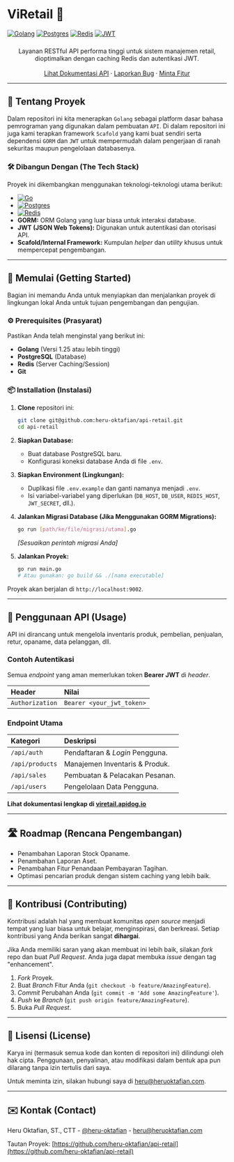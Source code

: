 # ViRetail 🚀

[![Golang](https://img.shields.io/badge/Golang-1.25%2B-blue.svg)](https://golang.org/)
[![Postgres](https://img.shields.io/badge/PostgreSQL-17.4-yellow)](https://www.postgresql.org/)
[![Redis](https://img.shields.io/badge/Redis-7.4%2B-red)](https://www.redis.io)
[![JWT](https://img.shields.io/badge/TokenJWT-v5.3%2B-purple)](https://www.jwt.io/)

###

<div align="center">
    Layanan RESTful API performa tinggi untuk sistem manajemen retail, dioptimalkan dengan caching Redis dan autentikasi JWT.
    <br />
    <br />
    <a href="https://viretail.apidog.io">Lihat Dokumentasi API</a>
    ·
    <a href="[Link ke Issue Tracker]">Laporkan Bug</a>
    ·
    <a href="[Link ke Kontribusi Proyek]">Minta Fitur</a>
</div>

---

## 🧐 Tentang Proyek

Dalam repositori ini kita menerapkan `Golang` sebagai platform dasar bahasa pemrograman yang digunakan dalam pembuatan `API`.
Di dalam repositori ini juga kami terapkan framework `Scafold` yang kami buat sendiri serta dependensi `GORM` dan `JWT` untuk mempermudah dalam pengerjaan di ranah sekuritas maupun pengelolaan databasenya.

### 🛠️ Dibangun Dengan (The Tech Stack)

Proyek ini dikembangkan menggunakan teknologi-teknologi utama berikut:

* [![Go](https://img.shields.io/badge/go-%2300ADD8.svg?style=for-the-badge&logo=go&logoColor=white)](https://go.dev/)
* [![Postgres](https://img.shields.io/badge/postgres-%23316192.svg?style=for-the-badge&logo=postgresql&logoColor=white)](https://www.postgresql.org/)
* [![Redis](https://img.shields.io/badge/redis-%23DD0031.svg?style=for-the-badge&logo=redis&logoColor=white)](https://redis.io/)
* **GORM:** ORM Golang yang luar biasa untuk interaksi database.
* **JWT (JSON Web Tokens):** Digunakan untuk autentikasi dan otorisasi API.
* **Scafold/Internal Framework:** Kumpulan *helper* dan *utility* khusus untuk mempercepat pengembangan.

---

## 🏁 Memulai (Getting Started)

Bagian ini memandu Anda untuk menyiapkan dan menjalankan proyek di lingkungan lokal Anda untuk tujuan pengembangan dan pengujian.

### ⚙️ Prerequisites (Prasyarat)

Pastikan Anda telah menginstal yang berikut ini:

* **Golang** (Versi 1.25 atau lebih tinggi)
* **PostgreSQL** (Database)
* **Redis** (Server Caching/Session)
* **Git**

### 📦 Installation (Instalasi)

1.  **Clone** repositori ini:
    ```bash
    git clone git@github.com:heru-oktafian/api-retail.git
    cd api-retail
    ```

2.  **Siapkan Database:**
    * Buat database PostgreSQL baru.
    * Konfigurasi koneksi database Anda di file `.env`.

3.  **Siapkan Environment (Lingkungan):**
    * Duplikasi file `.env.example` dan ganti namanya menjadi `.env`.
    * Isi variabel-variabel yang diperlukan (`DB_HOST`, `DB_USER`, `REDIS_HOST`, `JWT_SECRET`, dll.).

4.  **Jalankan Migrasi Database (Jika Menggunakan GORM Migrations):**
    ```bash
    go run [path/ke/file/migrasi/utama].go
    ```
    *[Sesuaikan perintah migrasi Anda]*

5.  **Jalankan Proyek:**
    ```bash
    go run main.go
    # Atau gunakan: go build && ./[nama executable]
    ```

Proyek akan berjalan di `http://localhost:9002`.

---

## 🤸 Penggunaan API (Usage)

API ini dirancang untuk mengelola inventaris produk, pembelian, penjualan, retur, opaname, data pelanggan, dll.

### Contoh Autentikasi

Semua *endpoint* yang aman memerlukan token **Bearer JWT** di *header*.

| Header | Nilai |
| :--- | :--- |
| `Authorization` | `Bearer <your_jwt_token>` |

### Endpoint Utama

| Kategori | Deskripsi |
| :--- | :--- |
| `/api/auth` | Pendaftaran & *Login* Pengguna. |
| `/api/products` | Manajemen Inventaris & Produk. |
| `/api/sales` | Pembuatan & Pelacakan Pesanan. |
| `/api/users` | Pengelolaan Data Pengguna. |

**Lihat dokumentasi lengkap di [viretail.apidog.io](https://viretail.apidog.io)**

---

## 🛣️ Roadmap (Rencana Pengembangan)

* Penambahan Laporan Stock Opaname.
* Penambahan Laporan Aset.
* Penambahan Fitur Penandaan Pembayaran Tagihan.
* Optimasi pencarian produk dengan sistem caching yang lebih baik.

---

## 🤝 Kontribusi (Contributing)

Kontribusi adalah hal yang membuat komunitas *open source* menjadi tempat yang luar biasa untuk belajar, menginspirasi, dan berkreasi. Setiap kontribusi yang Anda berikan sangat **dihargai**.

Jika Anda memiliki saran yang akan membuat ini lebih baik, silakan *fork* repo dan buat *Pull Request*. Anda juga dapat membuka *issue* dengan tag "enhancement".

1.  *Fork* Proyek.
2.  Buat *Branch* Fitur Anda (`git checkout -b feature/AmazingFeature`).
3.  *Commit* Perubahan Anda (`git commit -m 'Add some AmazingFeature'`).
4.  *Push* ke *Branch* (`git push origin feature/AmazingFeature`).
5.  Buka *Pull Request*.

---

## 📄 Lisensi (License)

Karya ini (termasuk semua kode dan konten di repositori ini) dilindungi oleh hak cipta. Penggunaan, penyalinan, atau modifikasi dalam bentuk apa pun dilarang tanpa izin tertulis dari saya.

Untuk meminta izin, silakan hubungi saya di heru@heruoktafian.com.

---

## ✉️ Kontak (Contact)

Heru Oktafian, ST., CTT - [@heru-oktafian](https://x.com/HeruOktafianST) - [heru@heruoktafian.com](mailto:heru@heruoktafian.com)

Tautan Proyek: [https://github.com/heru-oktafian/api-retail](https://github.com/heru-oktafian/api-retail)